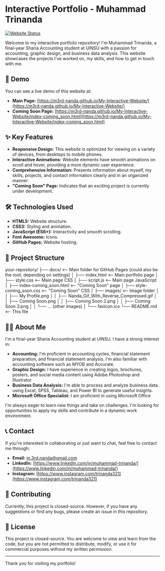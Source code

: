 # Interactive Portfolio - Muhammad Trinanda

[![Website Status](https://img.shields.io/badge/Status-Live-brightgreen.svg)]((https://m3rd-nanda.github.io/My-Interactive-Website/))

Welcome to my interactive portfolio repository! I'm Muhammad Trinanda, a final-year Sharia Accounting student at UINSU with a passion for accounting, graphic design, and business data analysis. This website showcases the projects I've worked on, my skills, and how to get in touch with me.

## 🚀 Demo

You can see a live demo of this website at:

*   **Main Page:** [https://m3rd-nanda.github.io/My-Interactive-Website/](https://m3rd-nanda.github.io/My-Interactive-Website/)
*   **Coming Soon Page:** [https://m3rd-nanda.github.io/My-Interactive-Website/index-coming_soon.html](https://m3rd-nanda.github.io/My-Interactive-Website/index-coming_soon.html)

## ✨ Key Features

*   **Responsive Design:**  This website is optimized for viewing on a variety of devices, from desktops to mobile phones.
*   **Interactive Animations:**  Website elements have smooth animations on scroll and hover, providing a more dynamic user experience.
*   **Comprehensive Information:** Presents information about myself, my skills, projects, and contact information clearly and in an organized manner.
*   **"Coming Soon" Page:** Indicates that an exciting project is currently under development.

## 🛠️ Technologies Used

*   **HTML5:** Website structure.
*   **CSS3:** Styling and animation.
*   **JavaScript (ES6+):** Interactivity and smooth scrolling.
*   **Font Awesome:** Icons.
*   **GitHub Pages:** Website hosting.

## 📁 Project Structure
your-repository/
├── docs/                   <-- Main folder for GitHub Pages (could also be the root, depending on settings)
│   ├── index.html          <-- Main portfolio page
│   ├── style.css           <-- Main page CSS
│   ├── script.js           <-- Main page JavaScript
│   ├── index-coming_soon.html <-- "Coming Soon" page
│   ├── style-coming_soon.css  <-- "Coming Soon" CSS
│   ├── images/             <-- Image folder
│   │   ├── My Profile.png
│   │   ├── Nanda_Gif_With_Reverse_Compressed.gif
│   │   ├── Coming Soon.png
│   │   ├── Coming Soon 2.png
│   │   ├── Coming Soon 3.png
│   │   └── ... (other images)
│   └── favicon.ico
└── README.md               <-- This file

## 🧑‍💻 About Me

I'm a final-year Sharia Accounting student at UINSU. I have a strong interest in:

*   **Accounting:** I'm proficient in accounting cycles, financial statement preparation, and financial statement analysis. I'm also familiar with accounting software such as MYOB and Accurate.
*   **Graphic Design:** I have experience in creating logos, brochures, posters, and social media content using Adobe Photoshop and Illustrator.
*   **Business Data Analysis:** I'm able to process and analyze business data using Excel, SPSS, Tableau, and Power BI to generate useful insights.
*   **Microsoft Office Specialist:** I am proficient in using Microsoft Office

I'm always eager to learn new things and take on challenges. I'm looking for opportunities to apply my skills and contribute in a dynamic work environment.

## 📞 Contact

If you're interested in collaborating or just want to chat, feel free to contact me through:

*   **Email:**  [m.3rd.nanda@gmail.com](mailto:m.3rd.nanda@gmail.com)
*   **LinkedIn:** [https://www.linkedin.com/in/muhammad-trinanda/](https://www.linkedin.com/in/muhammad-trinanda/)
*   **Instagram:** [https://www.instagram.com/trinanda321](https://www.instagram.com/trinanda321)

## 🤝 Contributing

Currently, this project is closed-source. However, if you have any suggestions or find any bugs, please create an issue in this repository.

## 📝 License

This project is closed-source. You are welcome to view and learn from the code, but you are not permitted to distribute, modify, or use it for commercial purposes without my written permission.

---

Thank you for visiting my portfolio!
